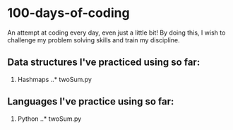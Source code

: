 # 100-days-of-coding
An attempt at coding every day, even just a little bit! By doing this, I wish to challenge my problem solving skills and train my discipline.

## Data structures I've practiced using so far:
1. Hashmaps
..* twoSum.py

## Languages I've practice using so far:
1. Python
..* twoSum.py

